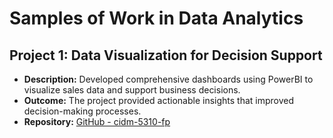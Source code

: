 # Samples of Work in Data Analytics

## Project 1: Data Visualization for Decision Support
- **Description:** Developed comprehensive dashboards using PowerBI to visualize sales data and support business decisions.
- **Outcome:** The project provided actionable insights that improved decision-making processes.
- **Repository:** [GitHub - cidm-5310-fp](https://github.com/CesarOrtega4/cidm-5310-fp.git)
